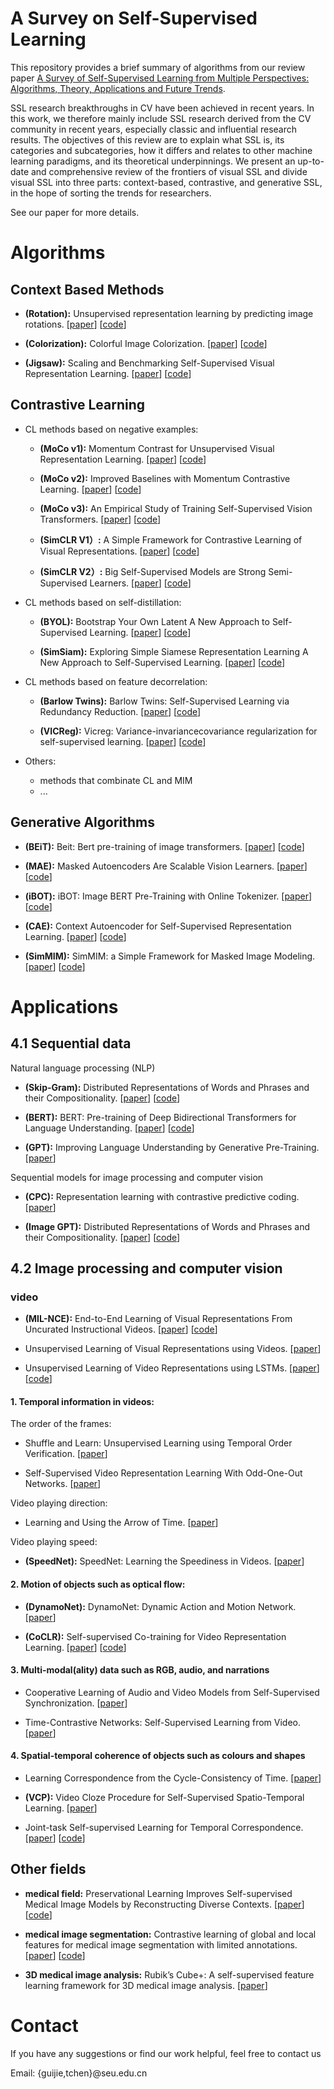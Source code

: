 # A Survey on Self-Supervised Learning
This repository provides a brief summary of algorithms from our review paper [A Survey of Self-Supervised Learning from Multiple Perspectives: Algorithms, Theory, Applications and Future Trends](https://arxiv.org/abs/2301.05712). 

SSL research breakthroughs in CV have been achieved in recent years.
In this work, we therefore mainly include SSL research derived from the CV community in recent years, especially classic and influential research results. The objectives of
this review are to explain what SSL is, its categories and subcategories, how it differs and relates to other machine learning paradigms, and its theoretical underpinnings. We
present an up-to-date and comprehensive review of the frontiers of visual SSL and divide visual SSL into three parts: context-based, contrastive, and generative SSL, in the hope
of sorting the trends for researchers.

See our paper for more details.

# Algorithms
## Context Based Methods
- **(Rotation):** Unsupervised representation learning by predicting image rotations.
\[[paper](https://openreview.net/forum?id=S1v4N2l0-)\]
\[[code](https://github.com/gidariss/FeatureLearningRotNet)\]

- **(Colorization):** Colorful Image Colorization.
\[[paper](https://arxiv.org/abs/1603.08511)\]
\[[code](https://github.com/richzhang/colorization)\]

- **(Jigsaw):** Scaling and Benchmarking Self-Supervised Visual Representation Learning.
\[[paper](https://openaccess.thecvf.com/content_ICCV_2019/papers/Goyal_Scaling_and_Benchmarking_Self-Supervised_Visual_Representation_Learning_ICCV_2019_paper.pdf)\]
\[[code](https://github.com/facebookresearch/fair_self_supervision_benchmark)\]

<!--################################################################-->
## Contrastive Learning
- CL methods based on negative examples:
  - **(MoCo v1):** Momentum Contrast for Unsupervised Visual Representation Learning.
  \[[paper](https://openaccess.thecvf.com/content_CVPR_2020/papers/He_Momentum_Contrast_for_Unsupervised_Visual_Representation_Learning_CVPR_2020_paper.pdf)\]
  \[[code](https://github.com/facebookresearch/moco)\]

  - **(MoCo v2):** Improved Baselines with Momentum Contrastive Learning.
  \[[paper](https://arxiv.org/pdf/2003.04297.pdf)\]
  \[[code](https://github.com/facebookresearch/moco)\]

  - **(MoCo v3):** An Empirical Study of Training Self-Supervised Vision Transformers.
  \[[paper](https://openaccess.thecvf.com/content/ICCV2021/papers/Chen_An_Empirical_Study_of_Training_Self-Supervised_Vision_Transformers_ICCV_2021_paper.pdf)\]
  \[[code](https://github.com/facebookresearch/moco-v3)\]

  - **(SimCLR V1）:** A Simple Framework for Contrastive Learning of Visual Representations.
  \[[paper](https://arxiv.org/abs/2002.05709)\]
  \[[code](https://github.com/google-research/simclr)\]

  - **(SimCLR V2）:** Big Self-Supervised Models are Strong Semi-Supervised Learners.
  \[[paper](https://arxiv.org/abs/2006.10029)\]
  \[[code](https://github.com/google-research/simclr)\]

- CL methods based on self-distillation:
  - **(BYOL):** Bootstrap Your Own Latent
  A New Approach to Self-Supervised Learning.
  \[[paper](https://papers.nips.cc/paper/2020/file/f3ada80d5c4ee70142b17b8192b2958e-Paper.pdf)\]
  \[[code](https://github.com/deepmind/deepmind-research/tree/master/byol)\]

  - **(SimSiam):** Exploring Simple Siamese Representation Learning
  A New Approach to Self-Supervised Learning.
  \[[paper](https://openaccess.thecvf.com/content/CVPR2021/papers/Chen_Exploring_Simple_Siamese_Representation_Learning_CVPR_2021_paper.pdf)\]
  \[[code](https://github.com/facebookresearch/simsiam)\]

- CL methods based on feature decorrelation:
  - **(Barlow Twins):** Barlow Twins: Self-Supervised Learning via Redundancy Reduction.
  \[[paper](https://arxiv.org/pdf/2103.03230v3.pdf)\]
  \[[code](https://github.com/facebookresearch/barlowtwins)\]

  - **(VICReg):** Vicreg: Variance-invariancecovariance regularization for self-supervised learning.
  \[[paper](https://openreview.net/forum?id=xm6YD62D1Ub)\]
  \[[code](https://github.com/facebookresearch/vicreg)\]

- Others:
    - methods that combinate CL and MIM
    - ...
<!--################################################################-->
## Generative Algorithms
- **(BEiT):** Beit: Bert pre-training of image transformers.
\[[paper](https://openreview.net/pdf?id=p-BhZSz59o4)\]
\[[code](https://github.com/microsoft/unilm/tree/master/beit)\]

- **(MAE):** Masked Autoencoders Are Scalable Vision Learners.
\[[paper](https://openaccess.thecvf.com/content/CVPR2022/papers/He_Masked_Autoencoders_Are_Scalable_Vision_Learners_CVPR_2022_paper.pdf)\]
\[[code](https://github.com/facebookresearch/mae)\]

- **(iBOT):** iBOT: Image BERT Pre-Training with Online Tokenizer.
\[[paper](https://arxiv.org/pdf/2111.07832v3.pdf)\]
\[[code](https://github.com/bytedance/ibot)\]

- **(CAE):** Context Autoencoder for Self-Supervised Representation Learning.
\[[paper](https://arxiv.org/pdf/2202.03026v2.pdf)\]
\[[code](https://github.com/open-mmlab/mmselfsup)\]

- **(SimMIM):** SimMIM: a Simple Framework for Masked Image Modeling.
\[[paper](https://openaccess.thecvf.com/content/CVPR2022/papers/Xie_SimMIM_A_Simple_Framework_for_Masked_Image_Modeling_CVPR_2022_paper.pdf)\]
\[[code](https://github.com/microsoft/simmim)\]

# Applications
## 4.1 Sequential data
Natural language processing (NLP)
- **(Skip-Gram):** Distributed Representations of Words and Phrases
and their Compositionality.
\[[paper](https://proceedings.neurips.cc/paper/2013/file/9aa42b31882ec039965f3c4923ce901b-Paper.pdf)\]
\[[code](https://github.com/graykode/nlp-tutorial)\]

- **(BERT):** BERT: Pre-training of Deep Bidirectional Transformers for
Language Understanding.
\[[paper](https://aclanthology.org/N19-1423.pdf)\]
\[[code](https://github.com/google-research/bert)\]

- **(GPT):** Improving Language Understanding
by Generative Pre-Training.
\[[paper](https://www.cs.ubc.ca/~amuham01/LING530/papers/radford2018improving.pdf)\]

Sequential models for image processing and computer vision
- **(CPC):** Representation learning with contrastive predictive coding.
\[[paper](https://arxiv.org/pdf/1807.03748v2.pdf)\]

- **(Image GPT):** Distributed Representations of Words and Phrases
and their Compositionality.
\[[paper](https://cdn.openai.com/papers/Generative_Pretraining_from_Pixels_V2.pdf)\]
\[[code](https://github.com/openai/image-gpt)\]

## 4.2 Image processing and computer vision
### video
- **(MIL-NCE):** End-to-End Learning of Visual Representations From Uncurated Instructional Videos.
\[[paper](https://arxiv.org/pdf/1912.06430v4.pdf)\]
\[[code](https://github.com/antoine77340/MIL-NCE_HowTo100M)\]

- Unsupervised Learning of Visual Representations using Videos.
\[[paper](https://arxiv.org/pdf/1505.00687.pdf)\]

- Unsupervised Learning of Video Representations using LSTMs.
\[[paper](https://arxiv.org/pdf/1502.04681v3.pdf)\]
\[[code](https://github.com/mansimov/unsupervised-videos)\]

#### 1. Temporal information in videos:
The order of the frames:
- Shuffle and Learn: Unsupervised Learning using Temporal Order Verification.
\[[paper](https://arxiv.org/pdf/1603.08561v2.pdf)\]

- Self-Supervised Video Representation Learning With Odd-One-Out Networks.
\[[paper](https://arxiv.org/pdf/1611.06646v4.pdf)\]

Video playing direction:
- Learning and Using the Arrow of Time.
\[[paper](https://openaccess.thecvf.com/content_cvpr_2018/papers/Wei_Learning_and_Using_CVPR_2018_paper.pdf)\]

Video playing speed:
- **(SpeedNet):** SpeedNet: Learning the Speediness in Videos.
\[[paper](https://arxiv.org/pdf/2004.06130v2.pdf)\]

#### 2. Motion of objects such as optical flow:
- **(DynamoNet):** DynamoNet: Dynamic Action and Motion Network.
\[[paper](https://arxiv.org/pdf/1904.11407v1.pdf)\]

- **(CoCLR):** Self-supervised Co-training for Video Representation Learning.
\[[paper](https://arxiv.org/pdf/2010.09709v2.pdf)\]
\[[code](https://github.com/TengdaHan/CoCLR)\]

#### 3. Multi-modal(ality) data such as RGB, audio, and narrations
- Cooperative Learning of Audio and Video Models from Self-Supervised Synchronization.
\[[paper](https://arxiv.org/pdf/1807.00230v2.pdf)\]

- Time-Contrastive Networks: Self-Supervised Learning from Video.
\[[paper](https://arxiv.org/pdf/1704.06888v3.pdf)\]

#### 4. Spatial-temporal coherence of objects such as colours and shapes
- Learning Correspondence from the Cycle-Consistency of Time.
\[[paper](https://arxiv.org/pdf/1903.07593v2.pdf)\]

- **(VCP):** Video Cloze Procedure for Self-Supervised Spatio-Temporal Learning.
\[[paper](https://arxiv.org/pdf/2001.00294v1.pdf)\]

- Joint-task Self-supervised Learning for Temporal Correspondence.
\[[paper](https://arxiv.org/pdf/1909.11895v1.pdf)\]
\[[code](https://github.com/Liusifei/UVC)\]

## Other fields
- **medical field:** Preservational Learning Improves Self-supervised Medical Image Models by Reconstructing Diverse Contexts.
\[[paper](https://arxiv.org/pdf/2109.04379v2.pdf)\]
\[[code](https://github.com/luchixiang/pcrl)\]

- **medical image segmentation:** Contrastive learning of global and local features for medical image segmentation with limited annotations.
\[[paper](https://arxiv.org/pdf/2006.10511v2.pdf)\]
\[[code](https://github.com/krishnabits001/domain_specific_cl)\]

- **3D medical image analysis:** Rubik’s Cube+: A self-supervised feature learning framework for 3D medical image analysis.
\[[paper](https://www.sciencedirect.com/science/article/abs/pii/S1361841520301109)\]

# Contact

If you have any suggestions or find our work helpful, feel free to contact us

Email: {guijie,tchen}@seu.edu.cn

